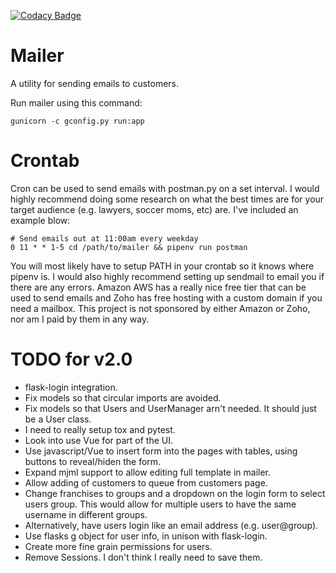 [![Codacy Badge](https://api.codacy.com/project/badge/Grade/0591b76f51d54a39b725ea2d296adc9b)](https://www.codacy.com/app/JorDunn/mailer?utm_source=github.com&amp;utm_medium=referral&amp;utm_content=JorDunn/mailer&amp;utm_campaign=Badge_Grade)

# Mailer
A utility for sending emails to customers.

Run mailer using this command:

    gunicorn -c gconfig.py run:app

# Crontab
Cron can be used to send emails with postman.py on a set interval. I would highly recommend doing some research on what the best times are for your target audience (e.g. lawyers, soccer moms, etc) are. I've included an example blow:

    # Send emails out at 11:00am every weekday
    0 11 * * 1-5 cd /path/to/mailer && pipenv run postman

You will most likely have to setup PATH in your crontab so it knows where pipenv is. I would also highly recommend setting up sendmail to email you if there are any errors. Amazon AWS has a really nice free tier that can be used to send emails and Zoho has free hosting with a custom domain if you need a mailbox. This project is not sponsored by either Amazon or Zoho, nor am I paid by them in any way.

# TODO for v2.0
* flask-login integration.
* Fix models so that circular imports are avoided.
* Fix models so that Users and UserManager arn't needed. It should just be a User class.
* I need to really setup tox and pytest.
* Look into use Vue for part of the UI.
* Use javascript/Vue to insert form into the pages with tables, using buttons to reveal/hiden the form.
* Expand mjml support to allow editing full template in mailer.
* Allow adding of customers to queue from customers page.
* Change franchises to groups and a dropdown on the login form to select users group. This would allow for multiple users to have the same username in different groups.
* Alternatively, have users login like an email address (e.g. user@group).
* Use flasks g object for user info, in unison with flask-login.
* Create more fine grain permissions for users.
* Remove Sessions. I don't think I really need to save them.